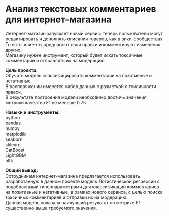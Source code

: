 # Анализ текстовых комментариев  для интернет-магазина

Интернет-магазин запускает новый сервис: теперь пользователи могут редактировать и дополнять описания товаров, как в вики-сообществах.   
То есть, клиенты предлагают свои правки и комментируют изменения других.   
Магазину нужен инструмент, который будет искать токсичные комментарии и отправлять их на модерацию.

**Цель проекта:**  
Обучить модель классифицировать комментарии на позитивные и негативные.  
В распоряжении имееется набор данных с разметкой о токсичности правок.  
В результате построения модели необходимо достичь значения метрики качества F1 не меньше 0.75.

**Навыки и инструменты:**  
python  
pandas  
numpy  
matplotlib  
seaborn  
sklearn  
CatBoost  
LightGBM  
nltk    

**Общий вывод:**  
Сотрудникам интернет-магазина предлагается использовать разработанную в данном проекте модель Логистической регрессии с подобранными гиперпараметрами для классификации комментариев на позитивные и негативные, в рамках нового сервиса, с целью поиска токсичных комментариев и отправки их на модерацию.  
Данная модель показала наилучший результат по метрике F1 существенно выше требуемого значения.

